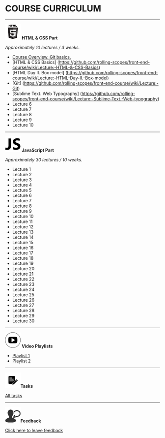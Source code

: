 # **COURSE CURRICULUM**
---
![HTML](https://github.com/rolling-scopes/course-curriculum/blob/master/img/html5.png)    **HTML & CSS Part** 

*Approximately 10 lectures / 3 weeks.* 


- [Course Overview. Git basics.](https://github.com/rolling-scopes/front-end-course/wiki/Lecture:-Course-Overview.-Git-basics.)
- [HTML & CSS Basics] (https://github.com/rolling-scopes/front-end-course/wiki/Lecture:-HTML-&-CSS-Basics)
- [HTML Day II. Box model] (https://github.com/rolling-scopes/front-end-course/wiki/Lecture:-HTML-Day-II.-Box-model)
- [Git] (https://github.com/rolling-scopes/front-end-course/wiki/Lecture:-Git)
- [Sublime Text. Web Typography] (https://github.com/rolling-scopes/front-end-course/wiki/Lecture:-Sublime-Text.-Web-typography)
- Lecture 6 
- Lecture 7
- Lecture 8
- Lecture 9
- Lecture 10

---
![JS](https://github.com/rolling-scopes/course-curriculum/blob/master/img/js.png)     **JavaScript Part** 
 
*Approximately 30 lectures / 10 weeks.* 
   
- Lecture 1
- Lecture 2
- Lecture 3
- Lecture 4
- Lecture 5
- Lecture 6
- Lecture 7
- Lecture 8
- Lecture 9
- Lecture 10
- Lecture 11
- Lecture 12
- Lecture 13
- Lecture 14
- Lecture 15
- Lecture 16
- Lecture 17
- Lecture 18
- Lecture 19
- Lecture 20
- Lecture 21
- Lecture 22
- Lecture 23
- Lecture 24
- Lecture 25
- Lecture 26
- Lecture 27
- Lecture 28
- Lecture 29
- Lecture 30


---
![Video](https://github.com/rolling-scopes/course-curriculum/blob/master/img/video.png) **Video Playlists**

 - [Playlist 1](https://www.youtube.com/playlist?list=PLe--kalBDwjgwrEDcOKXba_v6ciHoq_8H)
 - [Playlist 2](https://www.youtube.com/playlist?list=PLbZju76qr6FH77EtbZFLHZRb7IY7Ve6Uu)

-----

![Tasks](https://github.com/rolling-scopes/course-curriculum/blob/master/img/tasks.png)**Tasks**

[All tasks](https://github.com/rolling-scopes-school/tasks/tree/master)

-----

![Feedback](https://github.com/rolling-scopes/course-curriculum/blob/master/img/feedback.png)**Feedback**

[Click here to leave feedback](https://docs.google.com/forms/d/1F4NeS0oBq-CY805aqiPVp6CIrl4_nIYJ7Z_vUcMOFrQ/viewform)
